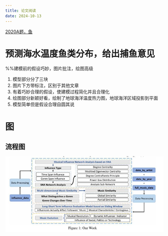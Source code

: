 ```yaml
---
title: 论文阅读
date: 2024-10-13
---
```


[2020A题，鱼](./paper/fish.pdf)

# 预测海水温度鱼类分布，给出捕鱼意见
%%建模前的假设巧妙，图片批注，绘图高级
1. 模型部分分了三块
2. 图片下方带标注，区别于其他文章
3. 有着巧妙合理的假设，使建模过程简化并且合理化
4. 绘图部分新颖好看，绘制了地球海洋温度热力图，地球海洋区域投影到平面
5. 模型简单但是假设合理自圆其说


# 图

## 流程图

![流程图(2021D题)](./assets/流程图.jpg)